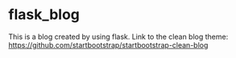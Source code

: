# flask_blog

This is a blog created by using flask. Link to the clean blog theme:
https://github.com/startbootstrap/startbootstrap-clean-blog
